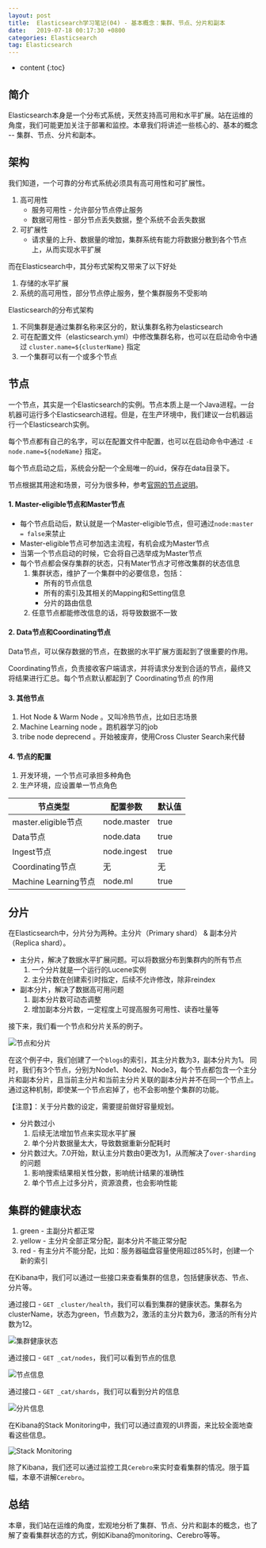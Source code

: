```yaml
---
layout: post
title:  Elasticsearch学习笔记(04) - 基本概念：集群、节点、分片和副本
date:   2019-07-18 00:17:30 +0800
categories: Elasticsearch
tag: Elasticsearch
---
```


* content
{:toc}

## 简介

Elasticsearch本身是一个分布式系统，天然支持高可用和水平扩展。站在运维的角度，我们可能更加关注于部署和监控。本章我们将讲述一些核心的、基本的概念 -- 集群、节点、分片和副本。

## 架构

我们知道，一个可靠的分布式系统必须具有高可用性和可扩展性。

1. 高可用性
    + 服务可用性 - 允许部分节点停止服务
    + 数据可用性 - 部分节点丢失数据，整个系统不会丢失数据
2. 可扩展性
    + 请求量的上升、数据量的增加，集群系统有能力将数据分散到各个节点上，从而实现水平扩展

而在Elasticsearch中，其分布式架构又带来了以下好处

1. 存储的水平扩展
2. 系统的高可用性，部分节点停止服务，整个集群服务不受影响

Elasticsearch的分布式架构

1. 不同集群是通过集群名称来区分的，默认集群名称为elasticsearch
2. 可在配置文件（elasticsearch.yml）中修改集群名称，也可以在启动命令中通过 `cluster.name=${clusterName}` 指定
3. 一个集群可以有一个或多个节点

## 节点

一个节点，其实是一个Elasticsearch的实例。节点本质上是一个Java进程。一台机器可运行多个Elasticsearch进程。但是，在生产环境中，我们建议一台机器运行一个Elasticsearch实例。

每个节点都有自己的名字，可以在配置文件中配置，也可以在启动命令中通过 `-E node.name=${nodeName}` 指定。

每个节点启动之后，系统会分配一个全局唯一的uid，保存在data目录下。

节点根据其用途和场景，可分为很多种，参考[官网的节点说明](https://www.elastic.co/guide/en/elasticsearch/reference/current/modules-node.html)。

#### 1. Master-eligible节点和Master节点

+ 每个节点启动后，默认就是一个Master-eligible节点，但可通过`node:master = false`来禁止
+ Master-eligible节点可参加选主流程，有机会成为Master节点
+ 当第一个节点启动的时候，它会将自己选举成为Master节点
+ 每个节点都会保存集群的状态，只有Mater节点才可修改集群的状态信息
    1. 集群状态，维护了一个集群中的必要信息，包括：
        + 所有的节点信息
        + 所有的索引及其相关的Mapping和Setting信息
        + 分片的路由信息
    2. 任意节点都能修改信息的话，将导致数据不一致

#### 2. Data节点和Coordinating节点

Data节点，可以保存数据的节点，在数据的水平扩展方面起到了很重要的作用。

Coordinating节点，负责接收客户端请求，并将请求分发到合适的节点，最终又将结果进行汇总。每个节点默认都起到了 Coordinating节点 的作用

#### 3. 其他节点

1. Hot Node & Warm Node 。又叫冷热节点，比如日志场景
2. Machine Learning node 。跑机器学习的job
3. tribe node deprecend 。开始被废弃，使用Cross Cluster Search来代替

#### 4. 节点的配置

1. 开发环境，一个节点可承担多种角色
2. 生产环境，应设置单一节点角色

| 节点类型 | 配置参数 | 默认值 |
| --- | --- | --- |
| master.eligible节点 | node.master | true |
| Data节点 | node.data | true |
| Ingest节点 | node.ingest | true |
| Coordinating节点 | 无 | 无 |
| Machine Learning节点 | node.ml | true |

## 分片

在Elasticsearch中，分片分为两种。主分片（Primary shard） & 副本分片（Replica shard）。

+ 主分片，解决了数据水平扩展问题。可以将数据分布到集群内的所有节点
    1. 一个分片就是一个运行的Lucene实例
    2. 主分片数在创建索引时指定，后续不允许修改，除非reindex
+ 副本分片，解决了数据高可用问题
    1. 副本分片数可动态调整
    2. 增加副本分片数，一定程度上可提高服务可用性、读吞吐量等

接下来，我们看一个节点和分片关系的例子。

![节点和分片](https://upload-images.jianshu.io/upload_images/845143-4174f65180e82131.png)

在这个例子中，我们创建了一个`blogs`的索引，其主分片数为3，副本分片为1。
同时，我们有3个节点，分别为Node1、Node2、Node3，每个节点都包含一个主分片和副本分片，且当前主分片和当前主分片关联的副本分片并不在同一个节点上。
通过这种机制，即使某一个节点宕掉了，也不会影响整个集群的功能。

【注意】：关于分片数的设定，需要提前做好容量规划。
+ 分片数过小
    1. 后续无法增加节点来实现水平扩展
    2. 单个分片数据量太大，导致数据重新分配耗时
+ 分片数过大。7.0开始，默认主分片数由0更改为1，从而解决了`over-sharding`的问题
    1. 影响搜索结果相关性分数，影响统计结果的准确性
    2. 单个节点上过多分片，资源浪费，也会影响性能

## 集群的健康状态

1. green - 主副分片都正常
2. yellow - 主分片全部正常分配，副本分片不能正常分配
3. red - 有主分片不能分配，比如：服务器磁盘容量使用超过85%时，创建一个新的索引

在Kibana中，我们可以通过一些接口来查看集群的信息，包括健康状态、节点、分片等。

通过接口 - `GET _cluster/health`，我们可以看到集群的健康状态。集群名为clusterName，状态为green，节点数为2，激活的主分片数为6，激活的所有分片数为12。

![集群健康状态](https://upload-images.jianshu.io/upload_images/845143-defb62e5f7f1d7c4.png)

通过接口 - `GET _cat/nodes`，我们可以看到节点的信息

![节点信息](https://upload-images.jianshu.io/upload_images/845143-0b4ab87c148fc9a9.png)

通过接口 - `GET _cat/shards`，我们可以看到分片的信息

![分片信息](https://upload-images.jianshu.io/upload_images/845143-02935aacea117aed.png)

在Kibana的Stack Monitoring中，我们可以通过直观的UI界面，来比较全面地查看这些信息。

![Stack Monitoring](https://upload-images.jianshu.io/upload_images/845143-eb58d3ba48cd51a1.png)


除了Kibana，我们还可以通过监控工具`Cerebro`来实时查看集群的情况。限于篇幅，本章不讲解`Cerebro`。

## 总结

本章，我们站在运维的角度，宏观地分析了集群、节点、分片和副本的概念，也了解了查看集群状态的方式，例如Kibana的monitoring、Cerebro等等。
